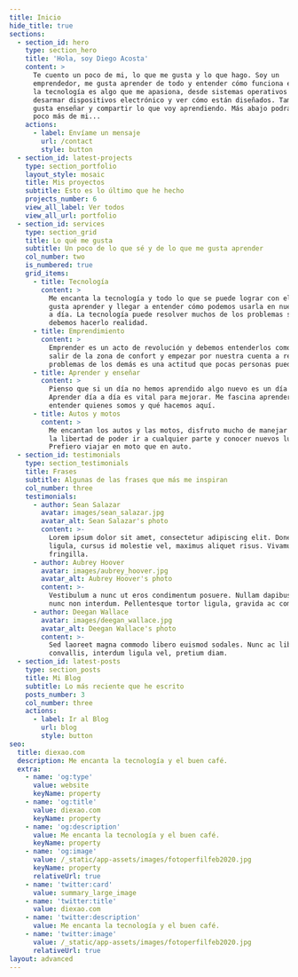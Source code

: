```yaml
---
title: Inicio
hide_title: true
sections:
  - section_id: hero
    type: section_hero
    title: 'Hola, soy Diego Acosta'
    content: >
      Te cuento un poco de mi, lo que me gusta y lo que hago. Soy un
      emprendedor, me gusta aprender de todo y entender cómo funciona el mundo,
      la tecnología es algo que me apasiona, desde sistemas operativos hasta
      desarmar dispositivos electrónico y ver cómo están diseñados. También me
      gusta enseñar y compartir lo que voy aprendiendo. Más abajo podrás ver un
      poco más de mi...
    actions:
      - label: Envíame un mensaje
        url: /contact
        style: button
  - section_id: latest-projects
    type: section_portfolio
    layout_style: mosaic
    title: Mis proyectos
    subtitle: Esto es lo último que he hecho
    projects_number: 6
    view_all_label: Ver todos
    view_all_url: portfolio
  - section_id: services
    type: section_grid
    title: Lo qué me gusta
    subtitle: Un poco de lo que sé y de lo que me gusta aprender
    col_number: two
    is_numbered: true
    grid_items:
      - title: Tecnología
        content: >
          Me encanta la tecnología y todo lo que se puede lograr con ella. Me
          gusta aprender y llegar a entender cómo podemos usarla en nuestro día
          a día. La tecnología puede resolver muchos de los problemas sociales y
          debemos hacerlo realidad.
      - title: Emprendimiento
        content: >
          Emprender es un acto de revolución y debemos entenderlos como tal,
          salir de la zona de confort y empezar por nuestra cuenta a resolver el
          problemas de los demás es una actitud que pocas personas pueden hacer.
      - title: Aprender y enseñar
        content: >
          Pienso que si un día no hemos aprendido algo nuevo es un día perdido.
          Aprender día a día es vital para mejorar. Me fascina aprender de todo,
          entender quienes somos y qué hacemos aquí.
      - title: Autos y motos
        content: >
          Me encantan los autos y las motos, disfruto mucho de manejar y sentir
          la libertad de poder ir a cualquier parte y conocer nuevos lugares.
          Prefiero viajar en moto que en auto.
  - section_id: testimonials
    type: section_testimonials
    title: Frases
    subtitle: Algunas de las frases que más me inspiran
    col_number: three
    testimonials:
      - author: Sean Salazar
        avatar: images/sean_salazar.jpg
        avatar_alt: Sean Salazar's photo
        content: >-
          Lorem ipsum dolor sit amet, consectetur adipiscing elit. Donec nisl
          ligula, cursus id molestie vel, maximus aliquet risus. Vivamus in nibh
          fringilla.
      - author: Aubrey Hoover
        avatar: images/aubrey_hoover.jpg
        avatar_alt: Aubrey Hoover's photo
        content: >-
          Vestibulum a nunc ut eros condimentum posuere. Nullam dapibus quis
          nunc non interdum. Pellentesque tortor ligula, gravida ac commodo eu.
      - author: Deegan Wallace
        avatar: images/deegan_wallace.jpg
        avatar_alt: Deegan Wallace's photo
        content: >-
          Sed laoreet magna commodo libero euismod sodales. Nunc ac libero
          convallis, interdum ligula vel, pretium diam.
  - section_id: latest-posts
    type: section_posts
    title: Mi Blog
    subtitle: Lo más reciente que he escrito
    posts_number: 3
    col_number: three
    actions:
      - label: Ir al Blog
        url: blog
        style: button
seo:
  title: diexao.com
  description: Me encanta la tecnología y el buen café.
  extra:
    - name: 'og:type'
      value: website
      keyName: property
    - name: 'og:title'
      value: diexao.com
      keyName: property
    - name: 'og:description'
      value: Me encanta la tecnología y el buen café.
      keyName: property
    - name: 'og:image'
      value: /_static/app-assets/images/fotoperfilfeb2020.jpg
      keyName: property
      relativeUrl: true
    - name: 'twitter:card'
      value: summary_large_image
    - name: 'twitter:title'
      value: diexao.com
    - name: 'twitter:description'
      value: Me encanta la tecnología y el buen café.
    - name: 'twitter:image'
      value: /_static/app-assets/images/fotoperfilfeb2020.jpg
      relativeUrl: true
layout: advanced
---
```


